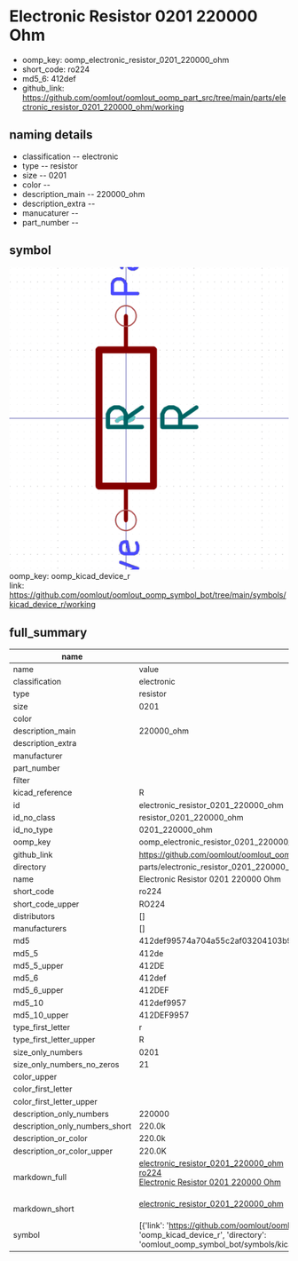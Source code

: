 # Electronic Resistor 0201 220000 Ohm

  
* oomp_key: oomp_electronic_resistor_0201_220000_ohm 
* short_code: ro224
* md5_6: 412def  
* github_link: https://github.com/oomlout/oomlout_oomp_part_src/tree/main/parts/electronic_resistor_0201_220000_ohm/working  
## naming details
* classification -- electronic
* type -- resistor
* size -- 0201
* color -- 
* description_main -- 220000_ohm
* description_extra -- 
* manucaturer -- 
* part_number -- 



## symbol

![](symbol/0/working/working_600.png)  
oomp_key: oomp_kicad_device_r  
link: https://github.com/oomlout/oomlout_oomp_symbol_bot/tree/main/symbols/kicad_device_r/working  


## full_summary
| name | value | 
| --- | --- | 
| name | value | 
| classification | electronic | 
| type | resistor | 
| size | 0201 | 
| color |  | 
| description_main | 220000_ohm | 
| description_extra |  | 
| manufacturer |  | 
| part_number |  | 
| filter |  | 
| kicad_reference | R | 
| id | electronic_resistor_0201_220000_ohm | 
| id_no_class | resistor_0201_220000_ohm | 
| id_no_type | 0201_220000_ohm | 
| oomp_key | oomp_electronic_resistor_0201_220000_ohm | 
| github_link | https://github.com/oomlout/oomlout_oomp_part_src/tree/main/parts/electronic_resistor_0201_220000_ohm/working | 
| directory | parts/electronic_resistor_0201_220000_ohm | 
| name | Electronic Resistor 0201 220000 Ohm | 
| short_code | ro224 | 
| short_code_upper | RO224 | 
| distributors | [] | 
| manufacturers | [] | 
| md5 | 412def99574a704a55c2af03204103b9 | 
| md5_5 | 412de | 
| md5_5_upper | 412DE | 
| md5_6 | 412def | 
| md5_6_upper | 412DEF | 
| md5_10 | 412def9957 | 
| md5_10_upper | 412DEF9957 | 
| type_first_letter | r | 
| type_first_letter_upper | R | 
| size_only_numbers | 0201 | 
| size_only_numbers_no_zeros | 21 | 
| color_upper |  | 
| color_first_letter |  | 
| color_first_letter_upper |  | 
| description_only_numbers | 220000 | 
| description_only_numbers_short | 220.0k | 
| description_or_color | 220.0k | 
| description_or_color_upper | 220.0K | 
| markdown_full | [electronic_resistor_0201_220000_ohm](https://github.com/oomlout/oomlout_oomp_part_src/tree/main/parts/electronic_resistor_0201_220000_ohm/working)<br>[ro224](https://github.com/oomlout/oomlout_oomp_part_src/tree/main/parts/electronic_resistor_0201_220000_ohm/working)<br>[Electronic Resistor 0201 220000 Ohm](https://github.com/oomlout/oomlout_oomp_part_src/tree/main/parts/electronic_resistor_0201_220000_ohm/working)<br><br> | 
| markdown_short | [electronic_resistor_0201_220000_ohm](https://github.com/oomlout/oomlout_oomp_part_src/tree/main/parts/electronic_resistor_0201_220000_ohm/working)<br><br> | 
| symbol | [{'link': 'https://github.com/oomlout/oomlout_oomp_symbol_bot/tree/main/symbols/kicad_device_r', 'oomp_key': 'oomp_kicad_device_r', 'directory': 'oomlout_oomp_symbol_bot/symbols/kicad_device_r//working/working.kicad_sym'}] | 

